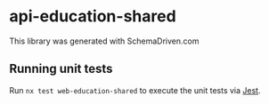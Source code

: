 
# api-education-shared

This library was generated with SchemaDriven.com

## Running unit tests

Run `nx test web-education-shared` to execute the unit tests via [Jest](https://jestjs.io).

